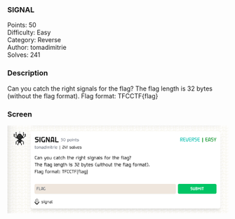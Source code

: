 ### SIGNAL

Points: 50 \
Difficulty: Easy \
Category: Reverse \
Author: tomadimitrie \
Solves: 241

### Description

Can you catch the right signals for the flag?
The flag length is 32 bytes (without the flag format).
Flag format: TFCCTF{flag}

### Screen

![](img/task.png)
